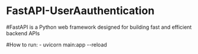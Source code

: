 # FastAPI-UserAauthentication
#FastAPI is a Python web framework designed for building fast and efficient backend APIs

  #How to run: 
    - uvicorn main:app --reload
